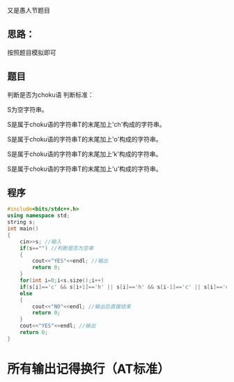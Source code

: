 又是愚人节题目
## 思路：
按照题目模拟即可

## 题目
判断是否为choku语
判断标准：

S为空字符串。

S是属于choku语的字符串T的末尾加上'ch'构成的字符串。

S是属于choku语的字符串T的末尾加上'o'构成的字符串。

S是属于choku语的字符串T的末尾加上'k'构成的字符串。

S是属于choku语的字符串T的末尾加上'u'构成的字符串。

## 程序
```cpp
#include<bits/stdc++.h>
using namespace std;
string s;
int main()
{
	cin>>s; //输入
	if(s=="") //判断是否为空串
	{
		cout<<"YES"<<endl; //输出
		return 0;
	}
	for(int i=0;i<s.size();i++)
	if(s[i]=='c' && s[i+1]=='h' || s[i]=='h' && s[i-1]=='c' || s[i]=='o' || s[i]=='k' || s[i]=='u') continue; //判断是否由上述条件
	else 
	{
		cout<<"NO"<<endl; //输出后直接结束
		return 0;
	}
	cout<<"YES"<<endl; //输出
	return 0;
}
```
# 所有输出记得换行（AT标准）
